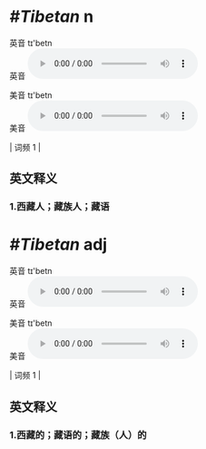 # ***\#Tibetan*** n
英音 tɪ'betn  
英音
<audio src="./media/Tibetan11_AAC.aac" controls="controls"></audio>

美音 tɪ'betn  
美音
<audio src="./media/Tibetan22_AAC.aac" controls="controls"></audio>



| 词频 1 |  

英文释义
---
### 1.**西藏人；藏族人；藏语**  


# ***\#Tibetan*** adj
英音 tɪ'betn  
英音
<audio src="./media/Tibetan11_AAC.aac" controls="controls"></audio>

美音 tɪ'betn  
美音
<audio src="./media/Tibetan22_AAC.aac" controls="controls"></audio>



| 词频 1 |  

英文释义
---
### 1.**西藏的；藏语的；藏族（人）的**  


